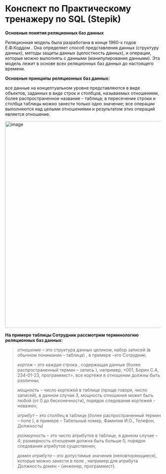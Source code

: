 # Конспект по Практическому тренажеру по SQL (Stepik)
**Основные понятия реляционных баз данных**

Реляционная модель была разработана в конце 1960-х годов Е.Ф.Коддом . Она определяет способ представления данных (структуру данных), методы защиты данных (целостность данных), и операции, которые можно выполнять с данными (манипулирование данными). Эта модель лежит в основе всех реляционных баз данных до настоящего времени.

**Основные принципы реляционных баз данных:**

все данные на концептуальном уровне представляются в виде объектов, заданных в виде строк и столбцов, называемых отношением, более распространенное название – таблица;
в пересечение строки и столбца таблицы можно занести только одно значение;
все операции выполняются над целыми отношениями и результатом этих операций является отношение.


<img width="669" alt="image" src="https://github.com/retskb/Konspect_Stepik_SQL/assets/133738750/b3e028c7-4eae-4c24-8032-9acd7bb96875">

**На примере таблицы Сотрудник рассмотрим терминологию реляционных баз данных:**

> _отношение_  – это структура данных целиком, набор записей (в обычном понимании – таблица) , в  примере –это Сотрудник;
> 
> _кортеж_ – это каждая строка , содержащая данные (более распространенный термин – запись ), например, <001, Борин С.А, 234-01-23, программист>, все кортежи в отношении должны быть различны;
> 
> _мощность_ – число кортежей в таблице (проще говоря, число записей), в данном случае 3, мощность отношения может быть любой (от 0 до бесконечности), порядок следования кортежей - неважен;
> 
> _атрибут_ – это столбец в таблице (более распространенный термин – поле ), в примере – Табельный номер, Фамилия И.О., Телефон, Должность) 
> 
> _размерность_ – это число атрибутов в таблице, в данном случае – 4;
> размерность отношения должна быть больше 0, порядок следования атрибутов существенен;
> 
> _домен атрибута_ – это допустимые значения (неповторяющиеся), которые можно занести в поле , например для атрибута Должность домен – {инженер, программист}.
